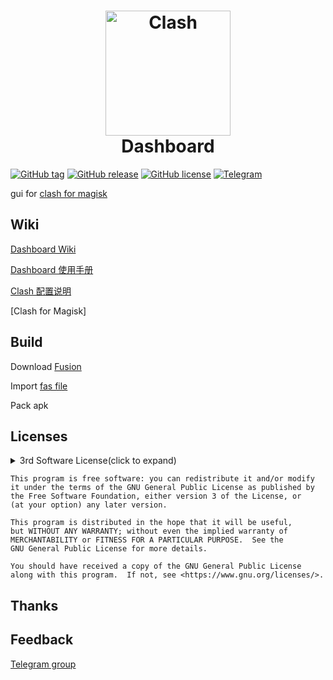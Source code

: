 <h1 align="center">
  <img src="https://cdn.jsdelivr.net/gh/Dashboard2/Dashboard@master/com.dashboard.png" alt="Clash" width="200">
  <br>Dashboard<br>
</h1>


[![GitHub tag](https://img.shields.io/github/tag/Dashboard2/Dashboard.svg?style=flat-square&color=2EA9DF)](https://github.com/Dashboard2/Dashboard/tags)
[![GitHub release](https://img.shields.io/github/release/Dashboard2/Dashboard.svg?style=flat-square&color=2EA9DF)](https://github.com/Dashboard2/Dashboard/releases)
[![GitHub license](https://img.shields.io/github/license/Dashboard2/Dashboard.svg?style=flat-square&color=2EA9DF)](https://github.com/Dashboard2/Dashboard/blob/master/LICENSE)
[![Telegram](https://img.shields.io/badge/discuss-Telegram-2EA9DF?style=flat-square)](https://t.me/db4cmm)

gui for [clash for magisk](https://github.com/Kr328/ClashForMagisk)


## Wiki

[Dashboard Wiki](https://github.com/Dashboard2/Dashboard/wiki)

[Dashboard 使用手册](https://github.com/Dashboard2/Dashboard/wiki/Dashboard-User-Manual)

[Clash 配置说明](https://github.com/Dreamacro/clash/wiki/configuration)

[Clash for Magisk]

## Build

Download [Fusion]()

Import [fas file](https://github.com/Dashboard2/Dashboard/tree/master/Fas)

Pack apk


## Licenses

<details>

  <summary>3rd Software License(click to expand)</summary>


GPL-3.0 License

- [Dreamacro/clash](https://github.com/Dreamacro/clash)

- [Kr328/ClashForMagisk](https://github.com/Kr328/ClashForMagisk)

MIT License

- [alecthw/mmdb_china_ip_list](https://github.com/alecthw/mmdb_china_ip_list/tree/release)

- [SukkaW/MyIP](https://github.com/SukkaW/MyIP)

WTFPL License

- [Showfom/sb.sb](https://github.com/Showfom/sb.sb)

No License

- [haishanh/yacd](https://github.com/haishanh/yacd)

</details>

    This program is free software: you can redistribute it and/or modify
    it under the terms of the GNU General Public License as published by
    the Free Software Foundation, either version 3 of the License, or
    (at your option) any later version.

    This program is distributed in the hope that it will be useful,
    but WITHOUT ANY WARRANTY; without even the implied warranty of
    MERCHANTABILITY or FITNESS FOR A PARTICULAR PURPOSE.  See the
    GNU General Public License for more details.

    You should have received a copy of the GNU General Public License
    along with this program.  If not, see <https://www.gnu.org/licenses/>.


## Thanks

## Feedback
[Telegram group](https://t.me/db4cmm)
